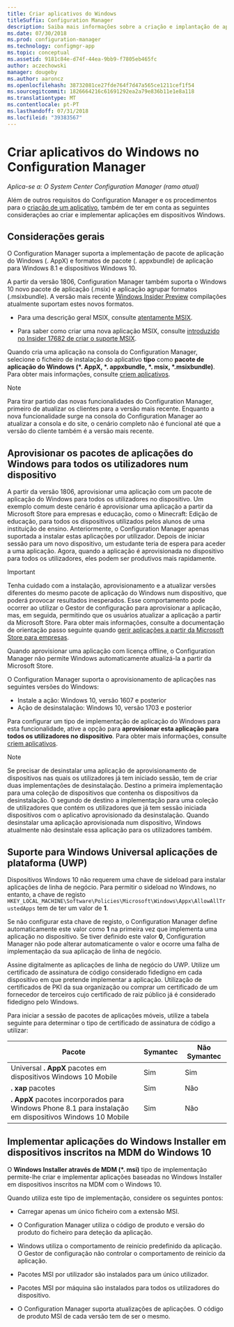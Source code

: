```yaml
---
title: Criar aplicativos do Windows
titleSuffix: Configuration Manager
description: Saiba mais informações sobre a criação e implantação de aplicativos do Windows no Configuration Manager.
ms.date: 07/30/2018
ms.prod: configuration-manager
ms.technology: configmgr-app
ms.topic: conceptual
ms.assetid: 9181c84e-d74f-44ea-9bb9-f7805eb465fc
author: aczechowski
manager: dougeby
ms.author: aaroncz
ms.openlocfilehash: 38732081ce27fde764f7d47a565ce1211cef1f54
ms.sourcegitcommit: 1826664216c61691292ea2a79e836b11e1e8a118
ms.translationtype: MT
ms.contentlocale: pt-PT
ms.lasthandoff: 07/31/2018
ms.locfileid: "39383567"
---
```

# <a name="create-windows-applications-in-configuration-manager"></a>Criar aplicativos do Windows no Configuration Manager

*Aplica-se a: O System Center Configuration Manager (ramo atual)*

Além de outros requisitos do Configuration Manager e os procedimentos para o [criação de um aplicativo](/sccm/apps/deploy-use/create-applications), também de ter em conta as seguintes considerações ao criar e implementar aplicações em dispositivos Windows.  



## <a name="bkmk_general"></a> Considerações gerais  

O Configuration Manager suporta a implementação de pacote de aplicação do Windows (. AppX) e formatos de pacote (. appxbundle) de aplicação para Windows 8.1 e dispositivos Windows 10.

A partir da versão 1806, Configuration Manager também suporta o Windows 10 novo pacote de aplicação (.msix) e aplicação agrupar formatos (.msixbundle). A versão mais recente [Windows Insider Preview](https://insider.windows.com/) compilações atualmente suportam estes novos formatos.<!--1357427-->  

- Para uma descrição geral MSIX, consulte [atentamente MSIX](https://blogs.msdn.microsoft.com/sgern/2018/06/18/a-closer-look-at-msix/).  

- Para saber como criar uma nova aplicação MSIX, consulte [introduzido no Insider 17682 de criar o suporte MSIX](https://techcommunity.microsoft.com/t5/MSIX-Blog/MSIX-support-introduced-in-Insider-Build-17682/ba-p/202376).  

Quando cria uma aplicação na consola do Configuration Manager, selecione o ficheiro de instalação do aplicativo **tipo** como **pacote de aplicação do Windows (\*. AppX, \*. appxbundle, \*. msix, \*.msixbundle)**. Para obter mais informações, consulte [criem aplicativos](/sccm/apps/deploy-use/create-applications). 

> [!Note]  
> Para tirar partido das novas funcionalidades do Configuration Manager, primeiro de atualizar os clientes para a versão mais recente. Enquanto a nova funcionalidade surge na consola do Configuration Manager ao atualizar a consola e do site, o cenário completo não é funcional até que a versão do cliente também é a versão mais recente.<!--SCCMDocs issue 646-->  



## <a name="bkmk_provision"></a> Aprovisionar os pacotes de aplicações do Windows para todos os utilizadores num dispositivo
<!--1358310--> A partir da versão 1806, aprovisionar uma aplicação com um pacote de aplicação do Windows para todos os utilizadores no dispositivo. Um exemplo comum deste cenário é aprovisionar uma aplicação a partir da Microsoft Store para empresas e educação, como o Minecraft: Edição de educação, para todos os dispositivos utilizados pelos alunos de uma instituição de ensino. Anteriormente, o Configuration Manager apenas suportada a instalar estas aplicações por utilizador. Depois de iniciar sessão para um novo dispositivo, um estudante teria de espera para aceder a uma aplicação. Agora, quando a aplicação é aprovisionada no dispositivo para todos os utilizadores, eles podem ser produtivos mais rapidamente.

> [!Important]  
> Tenha cuidado com a instalação, aprovisionamento e a atualizar versões diferentes do mesmo pacote de aplicação do Windows num dispositivo, que poderá provocar resultados inesperados. Esse comportamento pode ocorrer ao utilizar o Gestor de configuração para aprovisionar a aplicação, mas, em seguida, permitindo que os usuários atualizar a aplicação a partir da Microsoft Store. Para obter mais informações, consulte a documentação de orientação passo seguinte quando [gerir aplicações a partir da Microsoft Store para empresas](/sccm/apps/deploy-use/manage-apps-from-the-windows-store-for-business#next-steps).  

Quando aprovisionar uma aplicação com licença offline, o Configuration Manager não permite Windows automaticamente atualizá-la a partir da Microsoft Store.  

O Configuration Manager suporta o aprovisionamento de aplicações nas seguintes versões do Windows:<!--SCCMDocs-pr issue 2762-->
- Instale a ação: Windows 10, versão 1607 e posterior
- Ação de desinstalação: Windows 10, versão 1703 e posterior

Para configurar um tipo de implementação de aplicação do Windows para esta funcionalidade, ative a opção para **aprovisionar esta aplicação para todos os utilizadores no dispositivo**. Para obter mais informações, consulte [criem aplicativos](/sccm/apps/deploy-use/create-applications).


> [!Note]  
> Se precisar de desinstalar uma aplicação de aprovisionamento de dispositivos nas quais os utilizadores já tem iniciado sessão, tem de criar duas implementações de desinstalação. Destino a primeira implementação para uma coleção de dispositivos que contenha os dispositivos da desinstalação. O segundo de destino a implementação para uma coleção de utilizadores que contém os utilizadores que já tem sessão iniciada dispositivos com o aplicativo aprovisionado da desinstalação. Quando desinstalar uma aplicação aprovisionada num dispositivo, Windows atualmente não desinstale essa aplicação para os utilizadores também. 



## <a name="bkmk_uwp"></a> Suporte para Windows Universal aplicações de plataforma (UWP)  

Dispositivos Windows 10 não requerem uma chave de sideload para instalar aplicações de linha de negócio. Para permitir o sideload no Windows, no entanto, a chave de registo `HKEY_LOCAL_MACHINE\Software\Policies\Microsoft\Windows\Appx\AllowAllTrustedApps` tem de ter um valor de **1**.  

Se não configurar esta chave de registo, o Configuration Manager define automaticamente este valor como **1** na primeira vez que implementa uma aplicação no dispositivo. Se tiver definido este valor **0**, Configuration Manager não pode alterar automaticamente o valor e ocorre uma falha de implementação da sua aplicação de linha de negócio.  

Assine digitalmente as aplicações de linha de negócio do UWP. Utilize um certificado de assinatura de código considerado fidedigno em cada dispositivo em que pretende implementar a aplicação. Utilização de certificados de PKI da sua organização ou comprar um certificado de um fornecedor de terceiros cujo certificado de raiz público já é considerado fidedigno pelo Windows.  

Para iniciar a sessão de pacotes de aplicações móveis, utilize a tabela seguinte para determinar o tipo de certificado de assinatura de código a utilizar:

| Pacote  | Symantec  | Não Symantec  |
|---------|---------|---------|
| Universal **. AppX** pacotes em dispositivos Windows 10 Mobile | Sim | Sim |
| **. xap** pacotes | Sim | Não | 
| **. AppX** pacotes incorporados para Windows Phone 8.1 para instalação em dispositivos Windows 10 Mobile | Sim | Não | 



## <a name="bkmk_mdm-msi"></a> Implementar aplicações do Windows Installer em dispositivos inscritos na MDM do Windows 10  

O **Windows Installer através de MDM (\*. msi)** tipo de implementação permite-lhe criar e implementar aplicações baseadas no Windows Installer em dispositivos inscritos na MDM com o Windows 10.  

Quando utiliza este tipo de implementação, considere os seguintes pontos:    

-   Carregar apenas um único ficheiro com a extensão MSI.  

-   O Configuration Manager utiliza o código de produto e versão do produto do ficheiro para deteção da aplicação.  

-   Windows utiliza o comportamento de reinício predefinido da aplicação. O Gestor de configuração não controlar o comportamento de reinício da aplicação.  

-   Pacotes MSI por utilizador são instalados para um único utilizador.  

-   Pacotes MSI por máquina são instalados para todos os utilizadores do dispositivo.  

-   O Configuration Manager suporta atualizações de aplicações. O código de produto MSI de cada versão tem de ser o mesmo.  
